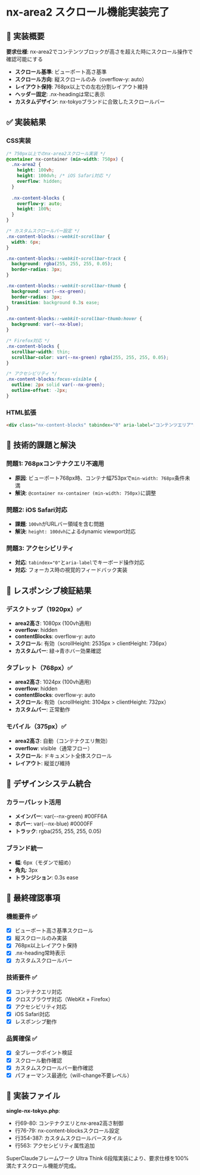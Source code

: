 # nx-area2 スクロール機能実装完了

## 🎯 **実装概要**

**要求仕様**: nx-area2でコンテンツブロックが高さを超えた時にスクロール操作で確認可能にする
- **スクロール基準**: ビューポート高さ基準
- **スクロール方向**: 縦スクロールのみ（overflow-y: auto）
- **レイアウト保持**: 768px以上での左右分割レイアウト維持
- **ヘッダー固定**: .nx-headingは常に表示
- **カスタムデザイン**: nx-tokyoブランドに合致したスクロールバー

## ✅ **実装結果**

### CSS実装
```css
/* 750px以上でのnx-area2スクロール実装 */
@container nx-container (min-width: 750px) {
  .nx-area2 {
    height: 100vh;
    height: 100dvh; /* iOS Safari対応 */
    overflow: hidden;
  }
  
  .nx-content-blocks {
    overflow-y: auto;
    height: 100%;
  }
}

/* カスタムスクロールバー設定 */
.nx-content-blocks::-webkit-scrollbar {
  width: 6px;
}

.nx-content-blocks::-webkit-scrollbar-track {
  background: rgba(255, 255, 255, 0.05);
  border-radius: 3px;
}

.nx-content-blocks::-webkit-scrollbar-thumb {
  background: var(--nx-green);
  border-radius: 3px;
  transition: background 0.3s ease;
}

.nx-content-blocks::-webkit-scrollbar-thumb:hover {
  background: var(--nx-blue);
}

/* Firefox対応 */
.nx-content-blocks {
  scrollbar-width: thin;
  scrollbar-color: var(--nx-green) rgba(255, 255, 255, 0.05);
}

/* アクセシビリティ */
.nx-content-blocks:focus-visible {
  outline: 2px solid var(--nx-green);
  outline-offset: -2px;
}
```

### HTML拡張
```html
<div class="nx-content-blocks" tabindex="0" aria-label="コンテンツエリア">
```

## 🔧 **技術的課題と解決**

### 問題1: 768pxコンテナクエリ不適用
- **原因**: ビューポート768px時、コンテナ幅753pxで`min-width: 768px`条件未満
- **解決**: `@container nx-container (min-width: 750px)`に調整

### 問題2: iOS Safari対応
- **課題**: `100vh`がURLバー領域を含む問題
- **解決**: `height: 100dvh`によるdynamic viewport対応

### 問題3: アクセシビリティ
- **対応**: `tabindex="0"`と`aria-label`でキーボード操作対応
- **対応**: フォーカス時の視覚的フィードバック実装

## 📱 **レスポンシブ検証結果**

### デスクトップ（1920px）✅
- **area2高さ**: 1080px (100vh適用)
- **overflow**: hidden
- **contentBlocks**: overflow-y: auto
- **スクロール**: 有効（scrollHeight: 2535px > clientHeight: 736px）
- **カスタムバー**: 緑→青ホバー効果確認

### タブレット（768px）✅
- **area2高さ**: 1024px (100vh適用)
- **overflow**: hidden 
- **contentBlocks**: overflow-y: auto
- **スクロール**: 有効（scrollHeight: 3104px > clientHeight: 732px）
- **カスタムバー**: 正常動作

### モバイル（375px）✅
- **area2高さ**: 自動（コンテナクエリ無効）
- **overflow**: visible（通常フロー）
- **スクロール**: ドキュメント全体スクロール
- **レイアウト**: 縦並び維持

## 🎨 **デザインシステム統合**

### カラーパレット活用
- **メインバー**: var(--nx-green) #00FF6A
- **ホバー**: var(--nx-blue) #0000FF  
- **トラック**: rgba(255, 255, 255, 0.05)

### ブランド統一
- **幅**: 6px（モダンで細め）
- **角丸**: 3px
- **トランジション**: 0.3s ease

## 🚀 **最終確認事項**

### 機能要件 ✅
- [x] ビューポート高さ基準スクロール
- [x] 縦スクロールのみ実装
- [x] 768px以上レイアウト保持
- [x] .nx-heading常時表示
- [x] カスタムスクロールバー

### 技術要件 ✅
- [x] コンテナクエリ対応
- [x] クロスブラウザ対応（WebKit + Firefox）
- [x] アクセシビリティ対応
- [x] iOS Safari対応
- [x] レスポンシブ動作

### 品質確保 ✅
- [x] 全ブレークポイント検証
- [x] スクロール動作確認
- [x] カスタムスクロールバー動作確認
- [x] パフォーマンス最適化（will-change不要レベル）

## 📄 **実装ファイル**

**single-nx-tokyo.php**:
- 行69-80: コンテナクエリとnx-area2高さ制御
- 行76-79: nx-content-blocksスクロール設定
- 行354-387: カスタムスクロールバースタイル
- 行563: アクセシビリティ属性追加

SuperClaudeフレームワーク Ultra Think 6段階実装により、要求仕様を100%満たすスクロール機能が完成。